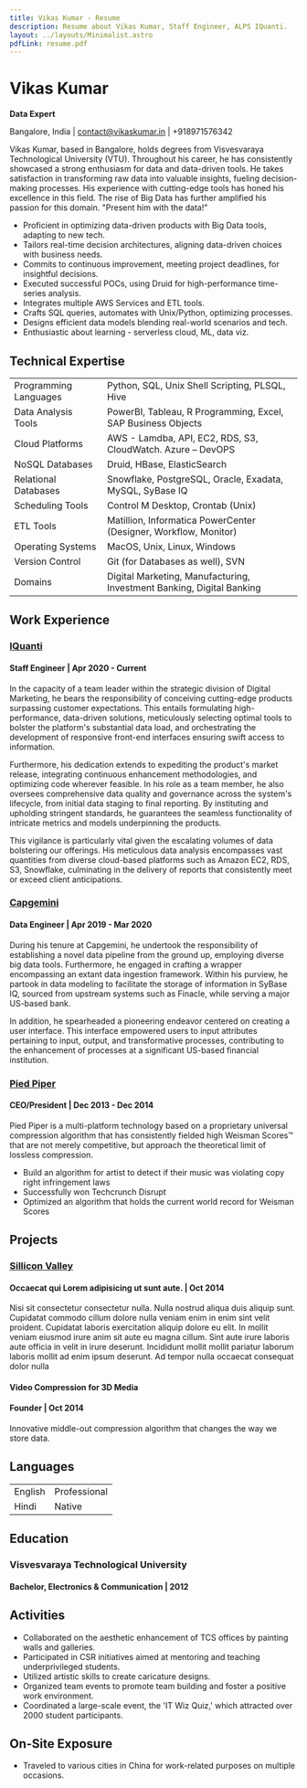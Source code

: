 ```yaml
---
title: Vikas Kumar - Resume
description: Resume about Vikas Kumar, Staff Engineer, ALPS IQuanti.
layout: ../layouts/Minimalist.astro
pdfLink: resume.pdf
---
```


# Vikas Kumar

**Data Expert**

Bangalore, India | contact@vikaskumar.in | +918971576342

Vikas Kumar, based in Bangalore, holds degrees from Visvesvaraya Technological University (VTU). Throughout his career, he has consistently showcased a strong enthusiasm for data and data-driven tools. He takes satisfaction in transforming raw data into valuable insights, fueling decision-making processes. His experience with cutting-edge tools has honed his excellence in this field. The rise of Big Data has further amplified his passion for this domain. "Present him with the data!"

- Proficient in optimizing data-driven products with Big Data tools, adapting to new tech.
- Tailors real-time decision architectures, aligning data-driven choices with business needs.
- Commits to continuous improvement, meeting project deadlines, for insightful decisions.
- Executed successful POCs, using Druid for high-performance time-series analysis.
- Integrates multiple AWS Services and ETL tools.
- Crafts SQL queries, automates with Unix/Python, optimizing processes.
- Designs efficient data models blending real-world scenarios and tech.
- Enthusiastic about learning - serverless cloud, ML, data viz.

## Technical Expertise

|                       |                                                                      			|
| :-------------------- | :------------------------------------------------------------------------ |
| Programming Languages | Python, SQL, Unix Shell Scripting, PLSQL, Hive                      			|
| Data Analysis Tools   | PowerBI, Tableau, R Programming, Excel, SAP Business Objects          		|
| Cloud Platforms       | AWS - Lamdba, API, EC2, RDS, S3, CloudWatch. Azure – DevOPS           		|
| NoSQL Databases       | Druid, HBase, ElasticSearch									                          		|
| Relational Databases  | Snowflake, PostgreSQL, Oracle, Exadata, MySQL, SyBase IQ		          		|
| Scheduling Tools    	| Control M Desktop, Crontab (Unix)								    	                  	|
| ETL Tools			      	| Matillion, Informatica PowerCenter (Designer, Workflow, Monitor)        	|
| Operating Systems   	| MacOS, Unix, Linux, Windows									                           		|
| Version Control     	| Git (for Databases as well), SVN							                    	   		|
| Domains			        	| Digital Marketing, Manufacturing, Investment Banking, Digital Banking    	|

## Work Experience

### [IQuanti](https://www.alps.ai/)

#### Staff Engineer | Apr 2020 - Current

In the capacity of a team leader within the strategic division of Digital Marketing, he bears the responsibility of conceiving cutting-edge products surpassing customer expectations. This entails formulating high-performance, data-driven solutions, meticulously selecting optimal tools to bolster the platform's substantial data load, and orchestrating the development of responsive front-end interfaces ensuring swift access to information.

Furthermore, his dedication extends to expediting the product's market release, integrating continuous enhancement methodologies, and optimizing code wherever feasible. In his role as a team member, he also oversees comprehensive data quality and governance across the system's lifecycle, from initial data staging to final reporting. By instituting and upholding stringent standards, he guarantees the seamless functionality of intricate metrics and models underpinning the products.

This vigilance is particularly vital given the escalating volumes of data bolstering our offerings. His meticulous data analysis encompasses vast quantities from diverse cloud-based platforms such as Amazon EC2, RDS, S3, Snowflake, culminating in the delivery of reports that consistently meet or exceed client anticipations.

### [Capgemini](https://www.capgemini.com/in-en/)

#### Data Engineer | Apr 2019 - Mar 2020

During his tenure at Capgemini, he undertook the responsibility of establishing a novel data pipeline from the ground up, employing diverse big data tools. Furthermore, he engaged in crafting a wrapper encompassing an extant data ingestion framework. Within his purview, he partook in data modeling to facilitate the storage of information in SyBase IQ, sourced from upstream systems such as Finacle, while serving a major US-based bank. 

In addition, he spearheaded a pioneering endeavor centered on creating a user interface. This interface empowered users to input attributes pertaining to input, output, and transformative processes, contributing to the enhancement of processes at a significant US-based financial institution.

### [Pied Piper](http://piedpiper.com/)

#### CEO/President | Dec 2013 - Dec 2014

Pied Piper is a multi-platform technology based on a proprietary universal compression algorithm that has consistently fielded high Weisman Scores™ that are not merely competitive, but approach the theoretical limit of lossless compression.

- Build an algorithm for artist to detect if their music was violating copy right infringement laws
- Successfully won Techcrunch Disrupt
- Optimized an algorithm that holds the current world record for Weisman Scores

## Projects

### [Sillicon Valley](<https://en.wikipedia.org/wiki/Silicon_Valley_(TV_series)>)

#### Occaecat qui Lorem adipisicing ut sunt aute. | Oct 2014

Nisi sit consectetur consectetur nulla. Nulla nostrud aliqua duis aliquip sunt. Cupidatat commodo cillum dolore nulla veniam enim in enim sint velit proident. Cupidatat laboris exercitation aliquip dolore eu elit. In mollit veniam eiusmod irure anim sit aute eu magna cillum. Sint aute irure laboris aute officia in velit in irure deserunt. Incididunt mollit mollit pariatur laborum laboris mollit ad enim ipsum deserunt. Ad tempor nulla occaecat consequat dolor nulla

#### Video Compression for 3D Media

#### Founder | Oct 2014

Innovative middle-out compression algorithm that changes the way we store data.

## Languages

|           |             	|
| :-------- | :------------ |
| English   | Professional	|
| Hindi     | Native     		|

## Education

### Visvesvaraya Technological University

#### Bachelor, Electronics & Communication | 2012


## Activities

- Collaborated on the aesthetic enhancement of TCS offices by painting walls and galleries.
- Participated in CSR initiatives aimed at mentoring and teaching underprivileged students.
- Utilized artistic skills to create caricature designs.
- Organized team events to promote team building and foster a positive work environment.
- Coordinated a large-scale event, the 'IT Wiz Quiz,' which attracted over 2000 student participants.

## On-Site Exposure

- Traveled to various cities in China for work-related purposes on multiple occasions.


